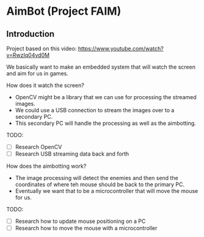 # AimBot (Project FAIM)

## Introduction
Project based on this video:
https://www.youtube.com/watch?v=RwzIq04vd0M

We basically want to make an embedded system that will watch the screen and aim for us in games.

How does it watch the screen?
- OpenCV might be a library that we can use for processing the streamed images.
- We could use a USB connection to stream the images over to a secondary PC.
- This secondary PC will handle the processing as well as the aimbotting.

TODO:
- [ ] Research OpenCV
- [ ] Research USB streaming data back and forth

How does the aimbotting work?
- The image processing will detect the enemies and then send the coordinates of where teh mouse should be back to the primary PC.
- Eventually we want that to be a microcontroller that will move the mouse for us.

TODO: 
- [ ] Research how to update mouse positioning on a PC
- [ ] Research how to move the mouse with a microcontroller